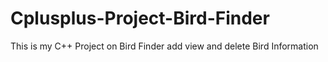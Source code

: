 # Cplusplus-Project-Bird-Finder
This is my C++ Project on Bird Finder add view and delete Bird Information
